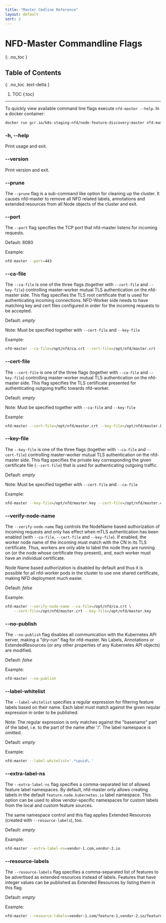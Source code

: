 ```yaml
---
title: "Master Cmdline Reference"
layout: default
sort: 2
---
```


# NFD-Master Commandline Flags
{: .no_toc }

## Table of Contents
{: .no_toc .text-delta }

1. TOC
{:toc}

---

To quickly view available command line flags execute `nfd-master --help`.
In a docker container:

```bash
docker run gcr.io/k8s-staging-nfd/node-feature-discovery:master nfd-master --help
```

### -h, --help

Print usage and exit.

### --version

Print version and exit.

### --prune

The `--prune` flag is a sub-command like option for cleaning up the cluster. It
causes nfd-master to remove all NFD related labels, annotations and extended
resources from all Node objects of the cluster and exit.

### --port

The `--port` flag specifies the TCP port that nfd-master listens for incoming requests.

Default: 8080

Example:

```bash
nfd-master --port=443
```

### --ca-file

The `--ca-file` is one of the three flags (together with `--cert-file` and
`--key-file`) controlling master-worker mutual TLS authentication on the
nfd-master side. This flag specifies the TLS root certificate that is used for
authenticating incoming connections. NFD-Worker side needs to have matching key
and cert files configured in order for the incoming requests to be accepted.

Default: *empty*

Note: Must be specified together with `--cert-file` and `--key-file`

Example:

```bash
nfd-master --ca-file=/opt/nfd/ca.crt --cert-file=/opt/nfd/master.crt --key-file=/opt/nfd/master.key
```

### --cert-file

The `--cert-file` is one of the three flags (together with `--ca-file` and
`--key-file`) controlling master-worker mutual TLS authentication on the
nfd-master side. This flag specifies the TLS certificate presented for
authenticating outgoing traffic towards nfd-worker.

Default: *empty*

Note: Must be specified together with `--ca-file` and `--key-file`

Example:

```bash
nfd-master --cert-file=/opt/nfd/master.crt --key-file=/opt/nfd/master.key --ca-file=/opt/nfd/ca.crt
```

### --key-file

The `--key-file` is one of the three flags (together with `--ca-file` and
`--cert-file`) controlling master-worker mutual TLS authentication on the
nfd-master side. This flag specifies the private key corresponding the given
certificate file (`--cert-file`) that is used for authenticating outgoing
traffic.

Default: *empty*

Note: Must be specified together with `--cert-file` and `--ca-file`

Example:

```bash
nfd-master --key-file=/opt/nfd/master.key --cert-file=/opt/nfd/master.crt --ca-file=/opt/nfd/ca.crt
```

### --verify-node-name

The `--verify-node-name` flag controls the NodeName based authorization of
incoming requests and only has effect when mTLS authentication has been enabled
(with `--ca-file`, `--cert-file` and `--key-file`). If enabled, the worker node
name of the incoming must match with the CN in its TLS certificate. Thus,
workers are only able to label the node they are running on (or the node whose
certificate they present), and, each worker must have an individual
certificate.

Node Name based authorization is disabled by default and thus it is possible
for all nfd-worker pods in the cluster to use one shared certificate, making
NFD deployment much easier.

Default: *false*

Example:

```bash
nfd-master --verify-node-name --ca-file=/opt/nfd/ca.crt \
    --cert-file=/opt/nfd/master.crt --key-file=/opt/nfd/master.key
```

### --no-publish

The `--no-publish` flag disables all communication with the Kubernetes API
server, making a "dry-run" flag for nfd-master. No Labels, Annotations or
ExtendedResources (or any other properties of any Kubernetes API objects) are
modified.

Default: *false*

Example:

```bash
nfd-master --no-publish
```

### --label-whitelist

The `--label-whitelist` specifies a regular expression for filtering feature
labels based on their name. Each label must match against the given reqular
expression in order to be published.

Note: The regular expression is only matches against the "basename" part of the
label, i.e. to the part of the name after '/'. The label namespace is omitted.

Default: *empty*

Example:

```bash
nfd-master --label-whitelist='.*cpuid\.'
```

### --extra-label-ns

The `--extra-label-ns` flag specifies a comma-separated list of allowed feature
label namespaces. By default, nfd-master only allows creating labels in the
default `feature.node.kubernetes.io` label namespace. This option can be used
to allow vendor-specific namespaces for custom labels from the local and custom
feature sources.

The same namespace control and this flag applies Extended Resources (created
with `--resource-labels`), too.

Default: *empty*

Example:

```bash
nfd-master --extra-label-ns=vendor-1.com,vendor-2.io
```

### --resource-labels

The `--resource-labels` flag specifies a comma-separated list of features to be
advertised as extended resources instead of labels. Features that have integer
values can be published as Extended Resources by listing them in this flag.

Default: *empty*

Example:

```bash
nfd-master --resource-labels=vendor-1.com/feature-1,vendor-2.io/feature-2
```
